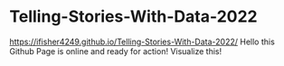 # Telling-Stories-With-Data-2022
https://ifisher4249.github.io/Telling-Stories-With-Data-2022/
Hello this Github Page is online and ready for action! Visualize this! 
